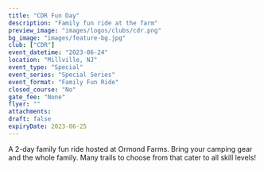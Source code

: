 ```yaml
---
title: "CDR Fun Day"
description: "Family fun ride at the farm"
preview_image: "images/logos/clubs/cdr.png"
bg_image: "images/feature-bg.jpg"
club: ["CDR"]
event_datetime: "2023-06-24"
location: "Millville, NJ"
event_type: "Special"
event_series: "Special Series"
event_format: "Family Fun Ride"
closed_course: "No"
gate_fee: "None"
flyer: ""
attachments:
draft: false
expiryDate: 2023-06-25
---
```


A 2-day family fun ride hosted at Ormond Farms. Bring your camping gear and the whole family. Many trails to choose from that cater to all skill levels!